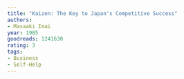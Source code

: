 ```yaml
---
title: "Kaizen: The Key to Japan's Competitive Success"
authors:
- Masaaki Imai
year: 1985
goodreads: 1241630
rating: 3
tags:
- Business
- Self-Help
---
```

